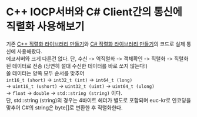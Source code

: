 # C++ IOCP서버와 C# Client간의 통신에 직렬화 사용해보기
기존 [C++ 직렬화 라이브러리 만들기](https://github.com/SuhYC/DIY/tree/main/SerializeLib/Cpp)와 [C# 직렬화 라이브러리 만들기](https://github.com/SuhYC/DIY/tree/main/SerializeLib/CS)의 코드로 실제 통신에 사용해봤다. <br/>
에코서버와 크게 다른건 없다. 단, 수신 -> 역직렬화 -> 객체확인 -> 직렬화 -> 직렬화된 데이터로 전송 (당연히 절대 수신한 데이터를 바로 쏘지 않는다!) <br/>
쏠 데이터는 양쪽 모두 순서를 맞추어 <br/>
```int16_t (short)``` -> ```int32_t (int)``` -> ```int64_t (long)```<br/>
-> ```uint16_t (ushort)``` -> ```uint32_t (uint)``` -> ```uint64_t (ulong)```<br/>
-> ```float``` -> ```double``` -> ```std::string (string)``` 이다. <br/>
단, std::string (string)의 경우는 4바이트 헤더가 별도로 포함되며 euc-kr로 인코딩을 맞추어 C#의 string은 byte[]로 변환한 후 직렬화한다. <br/>

